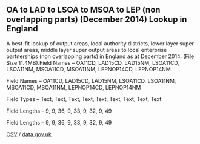 ## OA to LAD to LSOA to MSOA to LEP (non overlapping parts) (December 2014) Lookup in England

A best-fit lookup of output areas, local authority districts, lower layer super output areas, middle layer super output areas to local enterprise partnerships (non overlapping parts) in England as at December 2014. (File Size 11.4MB).Field Names – OA11CD, LAD15CD, LAD15NM, LSOA11CD, LSOA11NM, MSOA11CD, MSOA11NM, LEPNOP14CD, LEPNOP14NM

Field Names – OA11CD, LAD15CD, LAD15NM, LSOA11CD, LSOA11NM, MSOA11CD, MSOA11NM, LEPNOP14CD, LEPNOP14NM

Field Types – Text, Text, Text,
Text, Text, Text, Text, Text, Text

Field Lengths – 9, 9, 36, 9, 33, 9, 32, 9, 49

Field Lengths – 9, 9, 36, 9, 33, 9, 32, 9, 49

[CSV](../csv/149.csv) / [data.gov.uk](https://data.gov.uk/dataset/3f8fbcff-08a6-426b-9386-0c83d046149e/oa-to-lad-to-lsoa-to-msoa-to-lep-non-overlapping-parts-december-2014-lookup-in-england)

